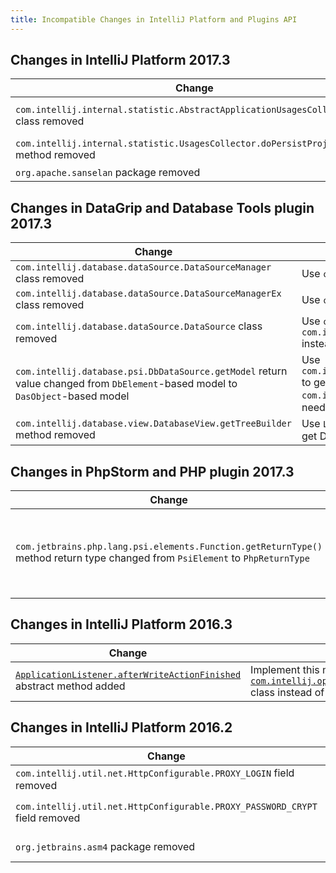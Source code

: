 ```yaml
---
title: Incompatible Changes in IntelliJ Platform and Plugins API
---
```


<!--
To document a new incompatible change you have to fill a row in a table so that
the first column is a problem pattern and the second column is a human-readable description.

The following problem patterns are supported:
<package name> package removed
<class name> class removed

<class name>.<method name> method removed
<class name>.<method name> method return type changed from <before> to <after>
<class name>.<method name> method parameter type changed from <before> to <after>
<class name>.<method name> method visibility changed from <before> to <after>

<class name>.<field name> field removed
<class name>.<field name> field type changed from <before> to <after>
<class name>.<field name> field visibility changed from <before> to <after>

<class name>.<method name> abstract method added
<class name> class moved to package <package name>

where <class name> is a fully-qualified name of the class, e.g. com.intellij.openapi.actionSystem.AnAction$InnerClass.

NOTE: If a change you're trying to document doesn't match any of the above patterns, fill in a ticket in the YouTrack/Plugins Repository assigned to me (Sergey Patrikeev), or contact me directly. An example of such a task is https://youtrack.jetbrains.com/issue/PR-1218. Until supported, you may document the change as you prefer, and I will correct it later.

NOTE: You are allowed to prettify the pattern using markdown-features:
 1) code quotes: `org.example.Foo.methodName`
 2) links [org.example.Foo](upsource:///platform/core-api/src/org/example/Foo)
 3) both code quotes and links: [`org.example.Foo`](upsource:///platform/core-api/src/org/example/Foo)
-->

<style>
  table {
    width:100%;
  }
  th, tr, td {
    width:50%;
  }
</style>

## Changes in IntelliJ Platform 2017.3

|  Change | How to deal with it |
|---------|---------------------|
| `com.intellij.internal.statistic.AbstractApplicationUsagesCollector` class removed | This class isn't supposed to be used in regular plugins. Override `com.intellij.internal.statistic.AbstractProjectsUsagesCollector` instead if you're developing an IDE with its own statistics services. |
| `com.intellij.internal.statistic.UsagesCollector.doPersistProjectUsages` method removed | This method isn't supposed to be used in regular plugins. There is no need to call this method anymore. |
|`org.apache.sanselan` package removed | Use classes from `org.apache.commons.imaging` instead |

## Changes in DataGrip and Database Tools plugin 2017.3

|  Change | How to deal with it |
|---------|---------------------|
| `com.intellij.database.dataSource.DataSourceManager` class removed | Use `com.intellij.database.psi.DbPsiFacade` instead |
| `com.intellij.database.dataSource.DataSourceManagerEx` class removed | Use `com.intellij.database.psi.DbPsiFacade` instead |
| `com.intellij.database.dataSource.DataSource` class removed | Use `com.intellij.database.psi.DbDataSource` and `com.intellij.database.model.DatabaseSystem` instead.
| `com.intellij.database.psi.DbDataSource.getModel` return value changed from `DbElement`-based model to `DasObject`-based model | Use `com.intellij.database.psi.DbPsiFacade.findElement` to get the corresponding `com.intellij.database.psi.DbElement` wrapper when needed.
| `com.intellij.database.view.DatabaseView.getTreeBuilder` method removed | Use `LangDataKeys.PSI_ELEMENT_ARRAY.get(event)` to get Database view selection

## Changes in PhpStorm and PHP plugin 2017.3

|  Change | How to deal with it |
|---------|---------------------|
| `com.jetbrains.php.lang.psi.elements.Function.getReturnType()` method return type changed from `PsiElement` to `PhpReturnType` | Before method had been returning a `com.jetbrains.php.lang.psi.elements.ClassReference`. Now method returns `com.jetbrains.php.lang.psi.elements.PhpReturnType`. Method `ReturnType.getClassReference()` can be used if you need just a `ClassReference`. If you need to get the `PhpType`, use `com.jetbrains.php.lang.psi.elements.Function.getReturnType.getType()` method instead |

## Changes in IntelliJ Platform 2016.3

|  Change | How to deal with it |
|---------|---------------------|
| [`ApplicationListener.afterWriteActionFinished`](upsource:///platform/core-api/src/com/intellij/openapi/application/ApplicationListener.java?nav=1481:1505:focused&line=45) abstract method added | Implement this method or extend [`com.intellij.openapi.application.ApplicationAdapter`](upsource:////platform/core-api/src/com/intellij/openapi/application/ApplicationAdapter.java) class instead of implementing the interface |


## Changes in IntelliJ Platform 2016.2 

|  Change | How to deal with it |
|---------|---------------------|
| `com.intellij.util.net.HttpConfigurable.PROXY_LOGIN` field removed | Use [`com.intellij.util.net.HttpConfigurable.getProxyLogin()`](upsource:///platform/platform-api/src/com/intellij/util/net/HttpConfigurable.java) instead |
| `com.intellij.util.net.HttpConfigurable.PROXY_PASSWORD_CRYPT` field removed | Use [`com.intellij.util.net.HttpConfigurable.getPlainProxyPassword()`](upsource:///platform/platform-api/src/com/intellij/util/net/HttpConfigurable.java) instead |
| `org.jetbrains.asm4` package removed | Use classes from `org.jetbrains.org.objectweb.asm` package instead |
